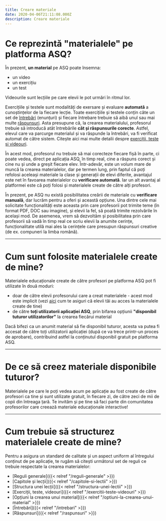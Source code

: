 ```yaml
---
title: Creare materiale
date: 2020-04-06T21:11:08.000Z
description: Creare materiale
---
```


# Ce reprezintă "materialele" pe platforma ASQ?

În prezent, **un material** pe ASQ poate însemna:

* un video
* un exercițiu
* un test

Videourile sunt lecțiile pe care elevii le pot urmări în ritmul lor.

Exercițiile și testele sunt modalități de exersare și evaluare **automată** a cunoștințelor de la fiecare lecție. Toate exercițiile și testele conțin câte un set de [întrebări](/intrebari/) (enunțuri) și fiecare întrebare trebuie să aibă unul sau mai multe [răspunsuri](/raspunsuri/). Asta presupune că, la crearea materialului, profesorul trebuie să introducă atât întrebările **cât și răspunsurile corecte**. Astfel, elevul care va parcurge materialul și va răspunde la întrebări, va fi verificat automat de către sistem.
Citește aici mai multe detalii despre [exerciții, teste și videouri](/exercitii-teste-videouri).

În acest mod, profesorul nu trebuie să mai corecteze fiecare fișă în parte, ci poate vedea, direct pe aplicația ASQ, în timp real, cine a răspuns corect și cine nu și unde a greșit fiecare elev. Într-adevăr, este un volum mare de muncă la crearea materialelor, dar pe termen lung, prin faptul că poți refolosi aceleași materiale la clase și generații de elevi diferite, avantajul este net în favoarea materialelor cu **verificare automată**. Iar un alt avantaj al platformei este că poți folosi și materialele create de către alți profesori.

În prezent, pe ASQ nu există posibilitatea creării de materiale cu **verificare manuală**, dar lucrăm pentru a oferi și această opțiune. Una dintre cele mai solicitate funcționalități este aceasta prin care profesorii pot trimite teme (în format PDF, DOC sau imagine), și elevii la fel, să poată trimite rezolvările în același mod. De asemenea, vrem să dezvoltăm și posibilitatea prin care profesorii să vadă în timp real ce scriu elevii la anumite cerințe, funcționalitate utilă mai ales la cerințele care presupun răspunsuri creative (de ex. compuneri la limba română).

- - -

# Cum sunt folosite materialele create de mine?

Materialele educaționale create de către profesori pe platforma ASQ pot fi utilizate în două moduri:

* doar de către elevii profesorului care a creat materialele - acest mod este implicit (vezi [aici](/intrebari-frecvente/de-ce-elevii-mei-nu-pot-vedea-materialele-create-de-mine/) cum te asiguri că elevii tăi au acces la materialele create de tine)
* de către **toți utilizatorii aplicației ASQ**, prin bifarea opțiunii **"disponibil tuturor utilizatorilor"** la crearea fiecărui material

Dacă bifezi ca un anumit material să fie disponibil tuturor, acesta va putea fi accesat de către toți utilizatorii aplicației (după ce va trece printr-un proces de aprobare), contribuind astfel la conținutul disponibil gratuit pe platforma ASQ.

- - -

# De ce să creez materiale disponibile tuturor?

Materialele pe care le poți vedea acum pe aplicație au fost create de către profesori ca tine și sunt utilizate gratuit, în fiecare zi, de către zeci de mii de copii din întreaga țară. Te invităm și pe tine să faci parte din comunitatea profesorilor care creează materiale educaționale interactive!

- - -

# Cum trebuie să structurez materialele create de mine?

Pentru a asigura un standard de calitate și un aspect uniform al întregului conținut de pe aplicație, te rugăm să citești următorul set de reguli ce trebuie respectate la crearea materialelor:

* [Reguli generale]({{< relref "/reguli-generale" >}})
* [Capitole și lecții]({{< relref "/capitole-si-lectii" >}})
* [Structura unei lecții]({{< relref "/structura-unei-lectii" >}})
* [Exerciții, teste, videouri]({{< relref "/exercitii-teste-videouri" >}})
* [Opțiuni la crearea unui material]({{< relref "/optiuni-la-crearea-unui-material" >}})
* [Întrebări]({{< relref "/intrebari" >}})
* [Răspunsuri]({{< relref "/raspunsuri" >}})